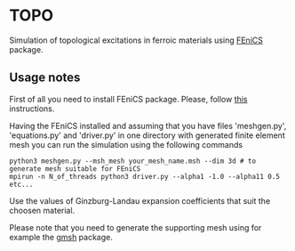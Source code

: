 # TOPO

Simulation of topological excitations in ferroic materials using [FEniCS](https://fenicsproject.org/) package.

## Usage notes

First of all you need to install FEniCS package. Please, follow [this](https://fenics.readthedocs.io/en/latest/installation.html) instructions.

Having the FEniCS installed and assuming that you have files 'meshgen.py', 'equations.py' and 'driver.py' in one directory with generated finite element mesh you can run the simulation using the following commands

```
python3 meshgen.py --msh_mesh your_mesh_name.msh --dim 3d # to generate mesh suitable for FEniCS
mpirun -n N_of_threads python3 driver.py --alpha1 -1.0 --alpha11 0.5 etc...
```
Use the values of Ginzburg-Landau expansion coefficients that suit the choosen material.

Please note that you need to generate the supporting mesh using for example the [gmsh](https://gmsh.info/) package.
